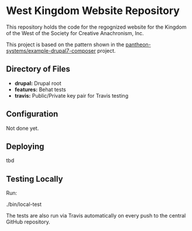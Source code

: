 West Kingdom Website Repository
===============================

This repository holds the code for the regognized website for the
Kingdom of the West of the Society for Creative Anachronism, Inc.

This project is based on the pattern shown in the [pantheon-systems/example-drupal7-composer](https://github.com/pantheon-systems/example-drupal7-composer) project.


Directory of Files
------------------

-  **drupal:** Drupal root
-  **features:** Behat tests
-  **travis:** Public/Private key pair for Travis testing


Configuration
-------------

Not done yet.


Deploying
---------

tbd


Testing Locally
---------------

Run:

./bin/local-test

The tests are also run via Travis automatically on every push to the central GitHub repository.
